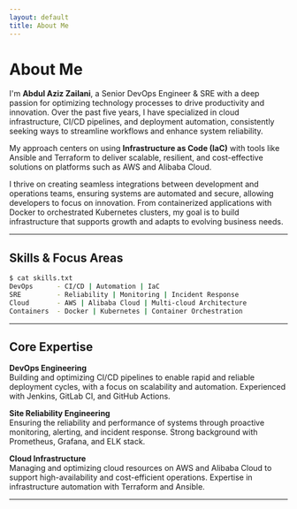 ```yaml
---
layout: default
title: About Me
---
```


# About Me

I'm **Abdul Aziz Zailani**, a Senior DevOps Engineer & SRE with a deep passion for optimizing technology processes to drive productivity and innovation. Over the past five years, I have specialized in cloud infrastructure, CI/CD pipelines, and deployment automation, consistently seeking ways to streamline workflows and enhance system reliability.

My approach centers on using **Infrastructure as Code (IaC)** with tools like Ansible and Terraform to deliver scalable, resilient, and cost-effective solutions on platforms such as AWS and Alibaba Cloud.

I thrive on creating seamless integrations between development and operations teams, ensuring systems are automated and secure, allowing developers to focus on innovation. From containerized applications with Docker to orchestrated Kubernetes clusters, my goal is to build infrastructure that supports growth and adapts to evolving business needs.

---

## Skills & Focus Areas

```bash
$ cat skills.txt
DevOps      - CI/CD | Automation | IaC
SRE         - Reliability | Monitoring | Incident Response  
Cloud       - AWS | Alibaba Cloud | Multi-cloud Architecture
Containers  - Docker | Kubernetes | Container Orchestration
```

---

## Core Expertise

**DevOps Engineering**  
Building and optimizing CI/CD pipelines to enable rapid and reliable deployment cycles, with a focus on scalability and automation. Experienced with Jenkins, GitLab CI, and GitHub Actions.

**Site Reliability Engineering**  
Ensuring the reliability and performance of systems through proactive monitoring, alerting, and incident response. Strong background with Prometheus, Grafana, and ELK stack.

**Cloud Infrastructure**  
Managing and optimizing cloud resources on AWS and Alibaba Cloud to support high-availability and cost-efficient operations. Expertise in infrastructure automation with Terraform and Ansible.

---
